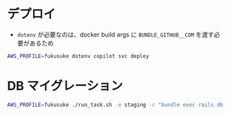 # デプロイ

- `dotenv` が必要なのは、docker build args に `BUNDLE_GITHUB__COM` を渡す必要があるため

```sh
AWS_PROFILE=fukusuke dotenv copilot svc deploy
```

# DB マイグレーション

```sh
AWS_PROFILE=fukusuke ./run_task.sh -e staging -c "bundle exec rails db:migrate db:seed"
```
